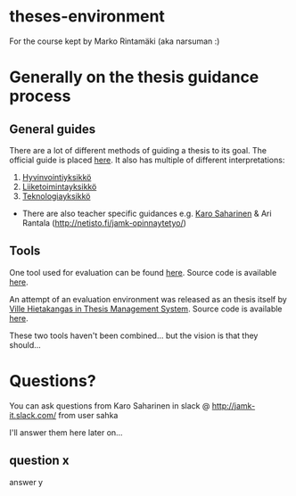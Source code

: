 # theses-environment
For the course kept by Marko Rintamäki (aka narsuman :)

# Generally on the thesis guidance process

## General guides
There are a lot of different methods of guiding a thesis to its goal. The official guide is placed [here](https://intra.jamk.fi/opiskelijat/opinnayte/Sivut/AMK-tutkintojen%20opinn%C3%A4ytety%C3%B6.aspx). It also has multiple of different interpretations:

1. [Hyvinvointiyksikkö](https://intra.jamk.fi/opiskelijat/opinnayte/Sivut/hyvinvointiyksik%C3%B6n-opinnaytety%C3%B6ohjeet.aspx)
2. [Liiketoimintayksikkö](https://intra.jamk.fi/opiskelijat/opinnayte/Sivut/liiketoimintayksikko_opinnayteohjeet.aspx)
3. [Teknologiayksikkö](https://intra.jamk.fi/opiskelijat/opinnayte/Sivut/teknologiayksikko_opinnayteohjeet.aspx)
* There are also teacher specific guidances e.g. [Karo Saharinen](http://student.labranet.jamk.fi/~sahka/ont.php) & Ari Rantala (http://netisto.fi/jamk-opinnaytetyo/)

## Tools

One tool used for evaluation can be found [here](http://student.labranet.jamk.fi/~sahka/ont/feedback_generator_amk.php). Source code is available [here](https://github.com/sahkaman/JAMK-theses-evaluation-tool).

An attempt of an evaluation environment was released as an thesis itself by  [Ville Hietakangas in Thesis Management System](https://www.theseus.fi/bitstream/handle/10024/112089/Hietakangas_Ville.pdf?sequence=1). Source code is available [here](http://student.labranet.jamk.fi/~sahka/taustamateriaali/ThesisManagerSources.zip).

These two tools haven't been combined... but the vision is that they should...

# Questions?
You can ask questions from Karo Saharinen in slack @ http://jamk-it.slack.com/ from user sahka

I'll answer them here later on...

## question x
answer y
